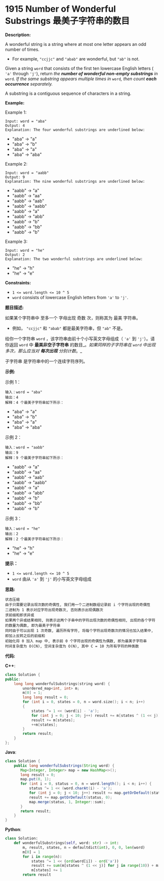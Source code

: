 # 1915 Number of Wonderful Substrings 最美子字符串的数目

__Description:__

A wonderful string is a string where at most one letter appears an odd number of times.

- For example, `"ccjjc"` and `"abab"` are wonderful, but `"ab"` is not.

Given a string `word` that consists of the first ten lowercase English letters ( `'a'` through `'j'`), return _the __number of wonderful non-empty substrings__ in_ `word`_. If the same substring appears multiple times in_ `word`_, then count __each occurrence__ separately._

A substring is a contiguous sequence of characters in a string.

__Example:__

Example 1:

```text
Input: word = "aba"
Output: 4
Explanation: The four wonderful substrings are underlined below:
```

- "aba" -> "a"
- "aba" -> "b"
- "aba" -> "a"
- "aba" -> "aba"

Example 2:

```text
Input: word = "aabb"
Output: 9
Explanation: The nine wonderful substrings are underlined below:
```

- "aabb" -> "a"
- "aabb" -> "aa"
- "aabb" -> "aab"
- "aabb" -> "aabb"
- "aabb" -> "a"
- "aabb" -> "abb"
- "aabb" -> "b"
- "aabb" -> "bb"
- "aabb" -> "b"

Example 3:

```text
Input: word = "he"
Output: 2
Explanation: The two wonderful substrings are underlined below:
```

- "he" -> "h"
- "he" -> "e"

__Constraints:__

- `1 <= word.length <= 10 ^ 5`
- `word` consists of lowercase English letters from `'a'` to `'j'`.

__题目描述:__

如果某个字符串中 至多一个 字母出现 奇数 次，则称其为 最美 字符串。

- 例如， `"ccjjc"` 和 `"abab"` 都是最美字符串，但 `"ab"` 不是。

给你一个字符串 `word` ，该字符串由前十个小写英文字母组成（ `'a'` 到 `'j'`）。请你返回 `word` 中 __最美非空子字符串__ 的数目_。_如果同样的子字符串在 `word` 中出现多次，那么应当对 __每次出现__ 分别计数_。_

子字符串 是字符串中的一个连续字符序列。

__示例:__

示例 1：

```text
输入：word = "aba"
输出：4
解释：4 个最美子字符串如下所示：
```

- "aba" -> "a"
- "aba" -> "b"
- "aba" -> "a"
- "aba" -> "aba"

示例 2：

```text
输入：word = "aabb"
输出：9
解释：9 个最美子字符串如下所示：
```

- "aabb" -> "a"
- "aabb" -> "aa"
- "aabb" -> "aab"
- "aabb" -> "aabb"
- "aabb" -> "a"
- "aabb" -> "abb"
- "aabb" -> "b"
- "aabb" -> "bb"
- "aabb" -> "b"

示例 3：

```text
输入：word = "he"
输出：2
解释：2 个最美子字符串如下所示：
```

- "he" -> "h"
- "he" -> "e"

__提示：__

- `1 <= word.length <= 10 ^ 5`
- `word` 由从 `'a'` 到 `'j'` 的小写英文字母组成

__思路:__

```text
状态压缩
由于只需要记录出现次数的奇偶性, 我们用一个二进制数组记录前 i 个字符出现的奇偶性
二进制为 1 表示对应字符出现奇数次, 否则表示出现偶数次
求前缀和即求异或
如果两个异或结果相同, 则表示这两个子串中的字符出现次数的奇偶性相同, 出现的各个字符的数量为偶数, 即为最美子字符串
同时由于可以出现 1 次奇数, 遍历所有字符, 将每个字符出现奇数次的情况也加入结果中, 即加上反转之后的前缀和
初始化将 0 加入 map 中, 表示前 0 个字符出现的奇偶性为偶数, 即为最美子字符串
时间复杂度为 O(CN), 空间复杂度为 O(N), 其中 C = 10 为所有字符的种类数
```

__代码:__

__C++__:

```C++
class Solution {
public:
    long long wonderfulSubstrings(string word) {
        unordered_map<int, int> m;
        m[0] = 1;
        long long result = 0;
        for (int i = 0, states = 0, n = word.size(); i < n; i++)
        {
            states ^= 1 << (word[i] - 'a');
            for (int j = 0; j < 10; j++) result += m[states ^ (1 << j)];
            result += m[states];
            ++m[states];
        }
        return result;
    }
};
```

__Java__:

```Java
class Solution {
    public long wonderfulSubstrings(String word) {
       Map<Integer, Integer> map = new HashMap<>();
       long result = 0;
       map.put(0, 1);
       for (int i = 0, status = 0, n = word.length(); i < n; i++) {
           status ^= 1 << (word.charAt(i) - 'a');
           for (int j = 0; j < 10; j++) result += map.getOrDefault(status ^ (1 << j), 0);
           result += map.getOrDefault(status, 0);
           map.merge(status, 1, Integer::sum);
       }
       return result;
    }
}
```

__Python__:

```Python
class Solution:
    def wonderfulSubstrings(self, word: str) -> int:
        m, result, states, n = defaultdict(int), 0, 0, len(word)
        m[0] = 1
        for i in range(n):
            states ^= 1 << (ord(word[i]) - ord('a'))
            result += sum(m[states ^ (1 << j)] for j in range(10)) + m[states]
            m[states] += 1
        return result
```
